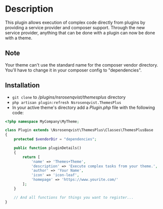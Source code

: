# Description

This plugin allows execution of complex code directly from plugins by providing
a service provider and composer support. Through the new service provider,
anything that can be done with a plugin can now be done with a theme.

## Note
Your theme can't use the standard name for the composer vendor directory. You'll
have to change it in your composer config to "dependencies".

## Installation

* `git clone` to */plugins/nsrosenqvist/themesplus* directory
* `php artisan plugin:refresh Nsrosenqvist.ThemesPlus`
* In your active theme's directory add a *Plugin.php* file with the following code:

```php
<?php namespace MyCompany\MyTheme;

class Plugin extends \Nsrosenqvist\ThemesPlus\Classes\ThemesPlusBase
{
    protected $vendorDir = "dependencies";

    public function pluginDetails()
    {
        return [
            'name' => 'Themes+Theme',
            'description' => 'Execute complex tasks from your theme.',
            'author' => 'Your Name',
            'icon' => 'icon-leaf',
            'homepage' => 'https://www.yourite.com/'
        ];
    }

    // And all functions for things you want to register...
}
```
